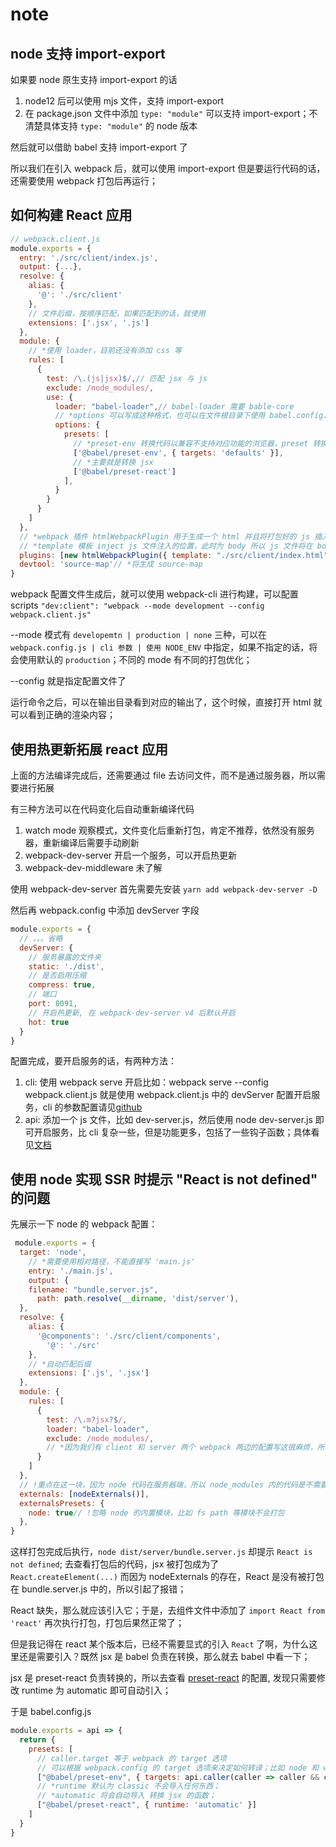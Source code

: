 # note

## node 支持 import-export

如果要 node 原生支持 import-export 的话

1. node12 后可以使用 mjs 文件，支持 import-export
2. 在 package.json 文件中添加 `type: "module"` 可以支持 import-export；不清楚具体支持 `type: "module"` 的 node 版本

然后就可以借助 babel 支持 import-export 了

所以我们在引入 webpack 后，就可以使用 import-export 但是要运行代码的话，还需要使用 webpack 打包后再运行；

## 如何构建 React 应用

```js
// webpack.client.js
module.exports = {
  entry: './src/client/index.js',
  output: {...},
  resolve: {
    alias: {
      '@': './src/client'
    },
    // 文件后缀，按顺序匹配，如果匹配到的话，就使用
    extensions: ['.jsx', '.js']
  },
  module: {
    // *使用 loader，目前还没有添加 css 等
    rules: [
      {
        test: /\.(js|jsx)$/,// 匹配 jsx 与 js
        exclude: /node_modules/,
        use: {
          loader: "babel-loader",// babel-loader 需要 bable-core
          // *options 可以写成这种格式，也可以在文件根目录下使用 babel.config.json | babel.config.js 具体的见 https://babeljs.io/docs/usage
          options: {
            presets: [
              // *preset-env 转换代码以兼容不支持对应功能的浏览器，preset 转换的程度受到 browserslist 的控制；注意：如果没有 browserslist 并且没有 target 选项时，preset-env 将假设目标是最旧的浏览器进行转换，所以如果没有 browserslist 那么需要手动添加 targets
              ['@babel/preset-env', { targets: 'defaults' }],
              // *主要就是转换 jsx
              ['@babel/preset-react']
            ],
          }
        }
      }
    ]
  },
  // *webpack 插件 htmlWebpackPlugin 用于生成一个 html 并且将打包好的 js 插入到 html 中去
  // *template 模板 inject js 文件注入的位置，此时为 body 所以 js 文件将在 body 中引入
  plugins: [new htmlWebpackPlugin({ template: "./src/client/index.html", inject: 'body' })],
  devtool: 'source-map'// *将生成 source-map
}
```

webpack 配置文件生成后，就可以使用 webpack-cli 进行构建，可以配置 scripts `"dev:client": "webpack --mode development --config webpack.client.js"`

--mode 模式有 `developemtn | production | none` 三种，可以在 `webpack.config.js | cli 参数 | 使用 NODE_ENV` 中指定，如果不指定的话，将会使用默认的 `production`；不同的 mode 有不同的打包优化；

--config 就是指定配置文件了

运行命令之后，可以在输出目录看到对应的输出了，这个时候，直接打开 html 就可以看到正确的渲染内容；

## 使用热更新拓展 react 应用

上面的方法编译完成后，还需要通过 file 去访问文件，而不是通过服务器，所以需要进行拓展

有三种方法可以在代码变化后自动重新编译代码

1. watch mode 观察模式，文件变化后重新打包，肯定不推荐，依然没有服务器，重新编译后需要手动刷新
2. webpack-dev-server 开启一个服务，可以开启热更新
3. webpack-dev-middleware 未了解

使用 webpack-dev-server 首先需要先安装 `yarn add webpack-dev-server -D`

然后再 webpack.config 中添加 devServer 字段

```js
module.exports = {
  // 。。。省略
  devServer: {
    // 服务暴露的文件夹
    static: './dist',
    // 是否启用压缩
    compress: true,
    // 端口
    port: 8091,
    // 开启热更新, 在 webpack-dev-server v4 后默认开启
    hot: true
  }
}
```

配置完成，要开启服务的话，有两种方法：

1. cli: 使用 webpack serve 开启比如：webpack serve --config webpack.client.js 就是使用 webpack.client.js 中的 devServer 配置开启服务，cli 的参数配置请见[github](https://github.com/webpack/webpack-dev-server)
2. api: 添加一个 js 文件，比如 dev-server.js，然后使用 node dev-server.js 即可开启服务，比 cli 复杂一些，但是功能更多，包括了一些钩子函数；具体看见[文档](https://webpack.docschina.org/api/webpack-dev-server/)

## 使用 node 实现 SSR 时提示 "React is not defined" 的问题

先展示一下 node 的 webpack 配置：

```js
 module.exports = {
  target: 'node',
    // *需要使用相对路径，不能直接写 'main.js'
    entry: './main.js',
    output: {
    filename: "bundle.server.js",
      path: path.resolve(__dirname, 'dist/server'),
  },
  resolve: {
    alias: {
      '@components': './src/client/components',
        '@': './src'
    },
    // *自动匹配后缀
    extensions: ['.js', '.jsx']
  },
  module: {
    rules: [
      {
        test: /\.m?jsx?$/,
        loader: "babel-loader",
        exclude: /node_modules/,
        // *因为我们有 client 和 server 两个 webpack 两边的配置写这很麻烦，所以直接使用在根目录下使用 babel.config.js 配置
      }
    ]
  },
  // !重点在这一块，因为 node 代码在服务器端，所以 node_modules 内的代码是不需要被打包的，是可以直接引用的，所以就可以使用 nodeExternals 忽略 node_modules 中的依赖，不打包这些内容；
  externals: [nodeExternals()],
  externalsPresets: {
    node: true// !忽略 node 的内置模块，比如 fs path 等模块不会打包
  },
}
```

这样打包完成后执行，`node dist/server/bundle.server.js` 却提示 `React is not defined`; 去查看打包后的代码，jsx 被打包成为了 `React.createElement(...)` 而因为 nodeExternals 的存在，React 是没有被打包在 bundle.server.js 中的，所以引起了报错；

React 缺失，那么就应该引入它；于是，去组件文件中添加了 `import React from 'react'` 再次执行打包，打包后果然正常了；

但是我记得在 react 某个版本后，已经不需要显式的引入 `React` 了啊，为什么这里还是需要引入？既然 jsx 是 babel 负责在转换，那么就去 babel 中看一下；

jsx 是 preset-react 负责转换的，所以去查看 [preset-react](https://babel.dev/docs/babel-preset-react) 的配置, 发现只需要修改 runtime 为 automatic 即可自动引入；

于是 babel.config.js

```js
module.exports = api => {
  return {
    presets: [
      // caller.target 等于 webpack 的 target 选项
      // 可以根据 webpack.config 的 target 选项来决定如何转译；比如 node 和 web 应该使用不同的转译结果
      ["@babel/preset-env", { targets: api.caller(caller => caller && caller.target === 'node') ? { node: "current" } : "defaults" }],
      // *runtime 默认为 classic 不会导入任何东西；
      // *automatic 将会自动导入 转换 jsx 的函数；
      ["@babel/preset-react", { runtime: 'automatic' }]
    ]
  }
}
```
